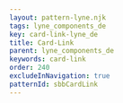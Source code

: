 ```yaml
---
layout: pattern-lyne.njk
tags: lyne_components_de
key: card-link-lyne_de
title: Card-Link
parent: lyne_components_de
keywords: card-link
order: 240
excludeInNavigation: true
patternId: sbbCardLink
---
```

